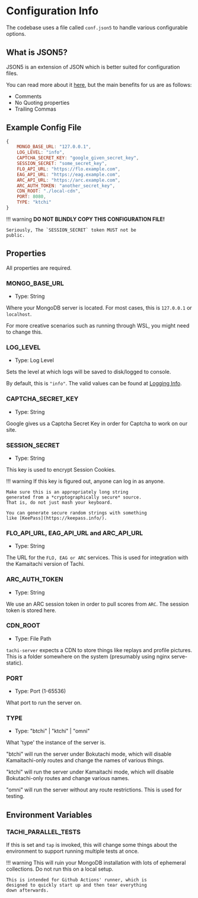 # Configuration Info

The codebase uses a file called `conf.json5` to handle
various configurable options.

## What is JSON5?

JSON5 is an extension of JSON which is better suited
for configuration files.

You can read more about it [here](https://json5.org/), but
the main benefits for us are as follows:

- Comments
- No Quoting properties
- Trailing Commas

## Example Config File

```js
{
	MONGO_BASE_URL: "127.0.0.1",
	LOG_LEVEL: "info",
	CAPTCHA_SECRET_KEY: "google_given_secret_key",
	SESSION_SECRET: "some_secret_key",
	FLO_API_URL: "https://flo.example.com",
	EAG_API_URL: "https://eag.example.com",
	ARC_API_URL: "https://arc.example.com",
	ARC_AUTH_TOKEN: "another_secret_key",
	CDN_ROOT: "./local-cdn",
	PORT: 8080,
	TYPE: "ktchi"
}
```

!!! warning
	**DO NOT BLINDLY COPY THIS CONFIGURATION FILE!**

	Seriously, The `SESSION_SECRET` token MUST not be
	public.

## Properties

All properties are required.

### MONGO_BASE_URL

- Type: String

Where your MongoDB server is located. For most cases, this
is `127.0.0.1` or `localhost`.

For more creative scenarios such as running through WSL, you
might need to change this.

### LOG_LEVEL

- Type: Log Level

Sets the level at which logs will be saved to disk/logged to console.

By default, this is `"info"`. The valid values can be found at [Logging Info](../infrastructure/logging.md).

### CAPTCHA_SECRET_KEY

- Type: String

Google gives us a Captcha Secret Key in order for Captcha
to work on our site.

### SESSION_SECRET

- Type: String

This key is used to encrypt Session Cookies.

!!! warning
	If this key is figured out, anyone can log in as
	anyone.

	Make sure this is an appropriately long string
	generated from a *cryptographically secure* source. 
	That is, do not just mash your keyboard.

	You can generate secure random strings with something 
	like [KeePass](https://keepass.info/).

### FLO_API_URL, EAG_API_URL and ARC_API_URL

- Type: String

The URL for the `FLO, EAG or ARC` services. This is used for integration
with the Kamaitachi version of Tachi.

### ARC_AUTH_TOKEN

- Type: String

We use an ARC session token in order to pull scores from `ARC`. The session token is stored here.

### CDN_ROOT

- Type: File Path

`tachi-server` expects a CDN to store things like replays
and profile pictures. This is a folder somewhere on the
system (presumably using nginx serve-static).

### PORT

- Type: Port (1-65536)

What port to run the server on.

### TYPE

- Type: "btchi" | "ktchi" | "omni"

What 'type' the instance of the server is.

"btchi" will run the server under Bokutachi mode, which
will disable Kamaitachi-only routes and change the names of various things.

"ktchi" will run the server under Kamaitachi mode, which
will disable Bokutachi-only routes and change various
names.

"omni" will run the server without any route restrictions.
This is used for testing.

## Environment Variables

### TACHI_PARALLEL_TESTS

If this is set and `tap` is invoked, this will change some
things about the environment to support running multiple
tests at once.

!!! warning
	This will ruin your MongoDB installation with lots of
	ephemeral collections. Do not run this on a local
	setup.

	This is intended for Github Actions' runner, which is
	designed to quickly start up and then tear everything
	down afterwards.

